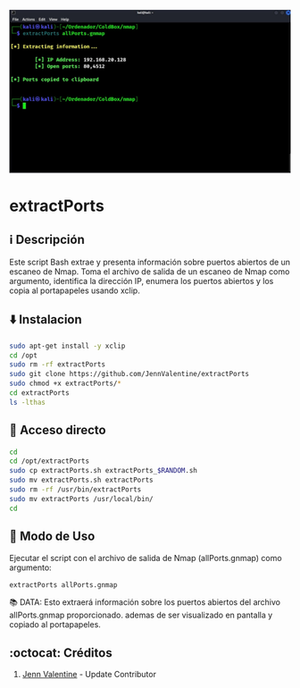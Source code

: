 ﻿![logo](https://github.com/JennValentine/extractPorts/blob/main/Imagenes/extractPorts.jpg)

# extractPorts

## :information_source: Descripción
Este script Bash extrae y presenta información sobre puertos abiertos de un escaneo de Nmap.
Toma el archivo de salida de un escaneo de Nmap como argumento, identifica la dirección IP,
enumera los puertos abiertos y los copia al portapapeles usando xclip.

## :arrow_down: Instalacion
```bash
sudo apt-get install -y xclip
cd /opt
sudo rm -rf extractPorts
sudo git clone https://github.com/JennValentine/extractPorts
sudo chmod +x extractPorts/*
cd extractPorts
ls -lthas
```

## :book: Acceso directo
```bash
cd
cd /opt/extractPorts
sudo cp extractPorts.sh extractPorts_$RANDOM.sh
sudo mv extractPorts.sh extractPorts
sudo rm -rf /usr/bin/extractPorts
sudo mv extractPorts /usr/local/bin/
cd
```

## :hammer: Modo de Uso

Ejecutar el script con el archivo de salida de Nmap (allPorts.gnmap) como argumento:

```bash
extractPorts allPorts.gnmap
```
:books: DATA: Esto extraerá información sobre los puertos abiertos del archivo allPorts.gnmap proporcionado. 
ademas de ser visualizado en pantalla y copiado al portapapeles.

## :octocat: Créditos
1. [Jenn Valentine](https://t.me/JennValentine) - Update Contributor